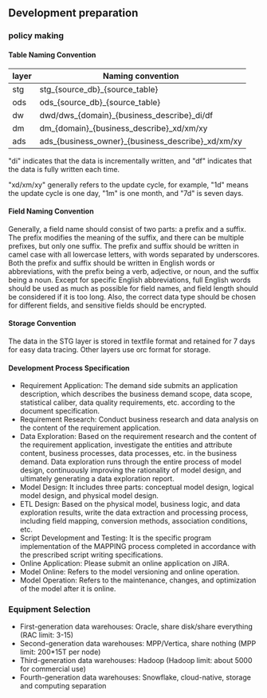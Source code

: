 ## Development preparation
### policy making
#### Table Naming Convention
| layer | Naming convention                                 |
|-------|---------------------------------------------------|
| stg   | stg_{source_db}_{source_table}                    |
| ods   | ods_{source_db}_{source_table}                    |
| dw    | dwd/dws_{domain}_{business_describe}_di/df        |
| dm    | dm_{domain}_{business_describe}_xd/xm/xy          |
| ads   | ads_{business_owner}_{business_describe}_xd/xm/xy |

"di" indicates that the data is incrementally written, and "df" indicates that the data is fully written each time.

"xd/xm/xy" generally refers to the update cycle, for example, "1d" means the update cycle is one day, "1m" is one month, and "7d" is seven days.

#### Field Naming Convention

Generally, a field name should consist of two parts: a prefix and a suffix. The prefix modifies the meaning of the suffix, and there can be multiple prefixes, but only one suffix. The prefix and suffix should be written in camel case with all lowercase letters, with words separated by underscores. Both the prefix and suffix should be written in English words or abbreviations, with the prefix being a verb, adjective, or noun, and the suffix being a noun. Except for specific English abbreviations, full English words should be used as much as possible for field names, and field length should be considered if it is too long. Also, the correct data type should be chosen for different fields, and sensitive fields should be encrypted.


#### Storage Convention

The data in the STG layer is stored in textfile format and retained for 7 days for easy data tracing.
Other layers use orc format for storage.

#### Development Process Specification

- Requirement Application: The demand side submits an application description, which describes the business demand scope, data scope, statistical caliber, data quality requirements, etc. according to the document specification.
- Requirement Research: Conduct business research and data analysis on the content of the requirement application.
- Data Exploration: Based on the requirement research and the content of the requirement application, investigate the entities and attribute content, business processes, data processes, etc. in the business demand. Data exploration runs through the entire process of model design, continuously improving the rationality of model design, and ultimately generating a data exploration report.
- Model Design: It includes three parts: conceptual model design, logical model design, and physical model design.
- ETL Design: Based on the physical model, business logic, and data exploration results, write the data extraction and processing process, including field mapping, conversion methods, association conditions, etc.
- Script Development and Testing: It is the specific program implementation of the MAPPING process completed in accordance with the prescribed script writing specifications.
- Online Application: Please submit an online application on JIRA.
- Model Online: Refers to the model versioning and online operation.
- Model Operation: Refers to the maintenance, changes, and optimization of the model after it is online.

### Equipment Selection
- First-generation data warehouses: Oracle, share disk/share everything (RAC limit: 3-15)
- Second-generation data warehouses: MPP/Vertica, share nothing (MPP limit: 200*15T per node)
- Third-generation data warehouses: Hadoop (Hadoop limit: about 5000 for commercial use)
- Fourth-generation data warehouses: Snowflake, cloud-native, storage and computing separation